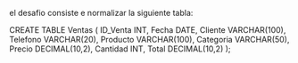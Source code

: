 el desafio consiste e normalizar la siguiente tabla:

CREATE TABLE Ventas (
ID_Venta INT,
Fecha DATE,
Cliente VARCHAR(100),
Telefono VARCHAR(20),
Producto VARCHAR(100),
Categoria VARCHAR(50),
Precio DECIMAL(10,2),
Cantidad INT,
Total DECIMAL(10,2)
);
